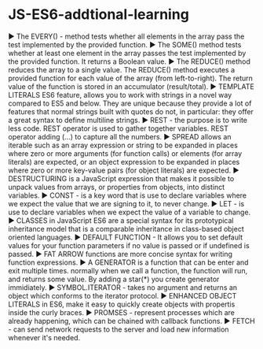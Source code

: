 # JS-ES6-addtional-learning

► The EVERY() -  method tests whether all elements in the array pass the test implemented by the provided function.
► The SOME() method tests whether at least one element in the array passes the test implemented by the provided function. 
   It returns a Boolean value. 
► The REDUCE() method reduces the array to a single value. 
  The REDUCE() method executes a provided function for each value of the array (from left-to-right). 
  The return value of the function is stored in an accumulator (result/total).
► TEMPLATE LITERALS ES6 feature, allows you to work with strings in a novel way compared to ES5 and below.
  They are unique because they provide a lot of features that normal strings built with quotes do not, 
  in particular: they offer a great syntax to define multiline strings.
► REST - the purpose is to write less code.
  REST operator is used to gather together variables.
  REST operator adding (...) to capture all the numbers.
► SPREAD allows an iterable such as an array expression or string to be expanded in places 
  where zero or more arguments (for function calls) or elements (for array literals) are expected,
  or an object expression to be expanded in places where zero or 
  more key-value pairs (for object literals) are expected.
►  DESTRUCTURING is a JavaScript expression that makes it possible
   to unpack values from arrays, or properties from objects, into distinct variables. 
► CONST - is a key word that is use to declare variables
 where we expect the value that we are signing to it, to never change.
► LET - is use to declare variables when we expect the value 
  of a variable to change.
► CLASSES in JavaScript ES6 are a special syntax for its prototypical 
  inheritance model that is a comparable inheritance
  in class-based object oriented languages. 
► DEFAULT FUNCTION -  It allows you to set default values for your function 
  parameters if no value is passed or if undefined is passed.
► FAT ARROW functions are more concise syntax for
  writing function expressions. 
►  A GENERATOR is a function that can be enter and exit multiple times.
  normally when we call a function, the function will run, 
  and returns some value. By adding a star(*) you create generator immidiately.
► SYMBOL.ITERATOR - takes no argument and returns an object which conforms to the iterator protocol.
►  ENHANCED OBJECT LITERALS in ES6, make it easy to quickly 
   create objects with propertis inside the curly braces. 
► PROMSES - represent processes which are already happening, 
   which can be chained with callback functions.
► FETCH - can send network requests to the server and load
  new information whenever it's needed. 


  


